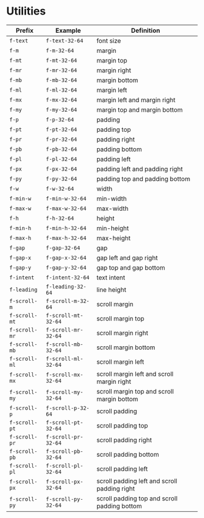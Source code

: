 # Utilities

| Prefix        | Example             | Definition                                   |
|---------------|---------------------|----------------------------------------------|
| `f-text`      | `f-text-32-64`      | font size                                    |
| `f-m`         | `f-m-32-64`         | margin                                       |
| `f-mt`        | `f-mt-32-64`        | margin top                                   |
| `f-mr`        | `f-mr-32-64`        | margin right                                 |
| `f-mb`        | `f-mb-32-64`        | margin bottom                                |
| `f-ml`        | `f-ml-32-64`        | margin left                                  |
| `f-mx`        | `f-mx-32-64`        | margin left and margin right                 |
| `f-my`        | `f-my-32-64`        | margin top and margin bottom                 |
| `f-p`         | `f-p-32-64`         | padding                                      |
| `f-pt`        | `f-pt-32-64`        | padding top                                  |
| `f-pr`        | `f-pr-32-64`        | padding right                                |
| `f-pb`        | `f-pb-32-64`        | padding bottom                               |
| `f-pl`        | `f-pl-32-64`        | padding left                                 |
| `f-px`        | `f-px-32-64`        | padding left and padding right               |
| `f-py`        | `f-py-32-64`        | padding top and padding bottom               |
| `f-w`         | `f-w-32-64`         | width                                        |
| `f-min-w`     | `f-min-w-32-64`     | min-width                                    |
| `f-max-w`     | `f-max-w-32-64`     | max-width                                    |
| `f-h`         | `f-h-32-64`         | height                                       |
| `f-min-h`     | `f-min-h-32-64`     | min-height                                   |
| `f-max-h`     | `f-max-h-32-64`     | max-height                                   |
| `f-gap`       | `f-gap-32-64`       | gap                                          |
| `f-gap-x`     | `f-gap-x-32-64`     | gap left and gap right                       |
| `f-gap-y`     | `f-gap-y-32-64`     | gap top and gap bottom                       |
| `f-intent`    | `f-intent-32-64`    | text intent                                  |
| `f-leading`   | `f-leading-32-64`   | line height                                  |
| `f-scroll-m`  | `f-scroll-m-32-64`  | scroll margin                                |
| `f-scroll-mt` | `f-scroll-mt-32-64` | scroll margin top                            |
| `f-scroll-mr` | `f-scroll-mr-32-64` | scroll margin right                          |
| `f-scroll-mb` | `f-scroll-mb-32-64` | scroll margin bottom                         |
| `f-scroll-ml` | `f-scroll-ml-32-64` | scroll margin left                           |
| `f-scroll-mx` | `f-scroll-mx-32-64` | scroll margin left and scroll margin right   |
| `f-scroll-my` | `f-scroll-my-32-64` | scroll margin top and scroll margin bottom   |
| `f-scroll-p`  | `f-scroll-p-32-64`  | scroll padding                               |
| `f-scroll-pt` | `f-scroll-pt-32-64` | scroll padding top                           |
| `f-scroll-pr` | `f-scroll-pr-32-64` | scroll padding right                         |
| `f-scroll-pb` | `f-scroll-pb-32-64` | scroll padding bottom                        |
| `f-scroll-pl` | `f-scroll-pl-32-64` | scroll padding left                          |
| `f-scroll-px` | `f-scroll-px-32-64` | scroll padding left and scroll padding right |
| `f-scroll-py` | `f-scroll-py-32-64` | scroll padding top and scroll padding bottom |
